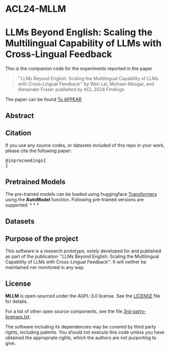# ACL24-MLLM


<!---

    Copyright (c) 2024 Robert Bosch GmbH and its subsidiaries.

-->

# LLMs Beyond English: Scaling the Multilingual Capability of LLMs with Cross-Lingual Feedback

This is the companion code for the experiments reported in the paper

> ''LLMs Beyond English: Scaling the Multilingual Capability of LLMs with Cross-Lingual Feedback''  by Wen Lai, Mohsen Mesgar, and Alexander Fraser published by ACL 2024 Findings.

The paper can be found [To APPEAR]()


## Abstract




## Citation

If you use any source codes, or datasets included of this repo in your work, please cite the following paper:
<pre>
@inproceedings{
}
</pre>

## Pretrained Models

The pre-trained models can be loaded using huggingface [Transformers](https://github.com/huggingface/transformers) using the **AutoModel** function. 
Following pre-trained versions are supported:
* 
* 
* 


## Datasets


## Purpose of the project

This software is a research prototype, solely developed for and published as
part of the publication ''LLMs Beyond English: Scaling the Multilingual Capability of LLMs with Cross-Lingual Feedback''. 
It will neither be maintained nor monitored in any way.

## License

**MLLM** is open-sourced under the AGPL-3.0 license. See the [LICENSE](LICENSE) file for details.

For a list of other open source components, see the file [3rd-party-licenses.txt](3rd-party-licenses.txt).

The software including its dependencies may be covered by third party rights, including patents. You should not execute this code unless you have obtained the appropriate rights, which the authors are not purporting to give.
